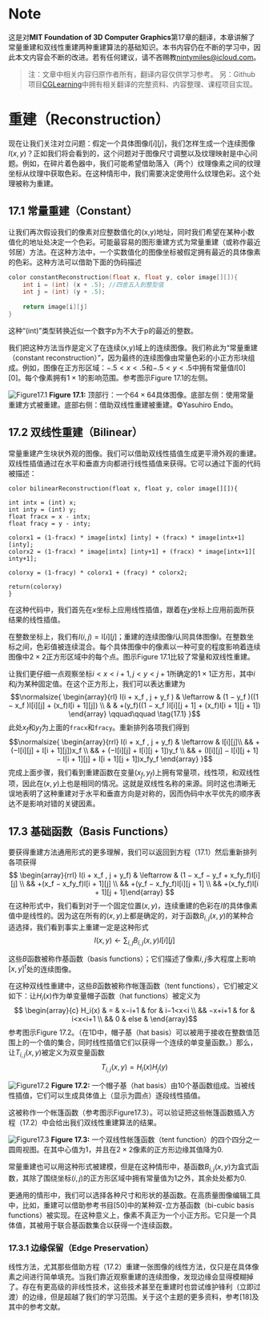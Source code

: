 # Note
这是对**MIT Foundation of 3D Computer Graphics**第17章的翻译，本章讲解了常量重建和双线性重建两种重建算法的基础知识。本书内容仍在不断的学习中，因此本文内容会不断的改进。若有任何建议，请不吝赐教<nintymiles@icloud.com>。 

> 注：文章中相关内容归原作者所有，翻译内容仅供学习参考。
> 另：Github项目[CGLearning](https://github.com/nintymiles/CGLearning)中拥有相关翻译的完整资料、内容整理、课程项目实现。

# 重建（Reconstruction）
现在让我们关注对立问题：假定一个具体图像$I[i][j]$，我们怎样生成一个连续图像$I(x,y)$？正如我们将会看到的，这个问题对于图像尺寸调整以及纹理映射是中心问题。例如，在碎片着色器中，我们可能希望借助落入（两个）纹理像素之间的纹理坐标从纹理中获取色彩。在这种情形中，我们需要决定使用什么纹理色彩。这个处理被称为重建。

## 17.1 常量重建（Constant）
让我们再次假设我们的像素对应整数值化的(x,y)地址，同时我们希望在某种小数值化的地址处决定一个色彩。可能最容易的图形重建方式为常量重建（或称作最近邻居）方法。在这种方法中，一个实数值化的图像坐标被假定拥有最近的具体像素的色彩。这种方法可以借助下面的伪码描述

```c
color constantReconstruction(float x, float y, color image[][]){ 
	int i = (int) (x + .5); //四舍五入到整型值
	int j = (int) (y + .5);  
	
	return image[i][j] 
}
```
这种“(int)”类型转换近似一个数字p为不大于p的最近的整数。

我们把这种方法当作是定义了在连续(x,y)域上的连续图像。我们称此为“常量重建（constant reconstruction）”，因为最终的连续图像由常量色彩的小正方形块组成。例如，图像在正方形区域：$−.5 < x < .5$和$−.5 < y < .5$中拥有常量值$I[0][0]$。每个像素拥有$1\times1$的影响范围。参考图示$\text{Figure 17.1}$的左侧。

![Figure17.1](media/Figure17.1.png)
**Figure 17.1:** 顶部行：一个$64\times64$具体图像。底部左侧：使用常量重建方式被重建。底部右侧：借助双线性重建被重建。©️Yasuhiro Endo。

## 17.2 双线性重建（Bilinear）
常量重建产生块状外观的图像。我们可以借助双线性插值生成更平滑外观的重建。双线性插值通过在水平和垂直方向都进行线性插值来获得。它可以通过下面的代码被描述：

```
color bilinearReconstruction(float x, float y, color image[][]){

int intx = (int) x; 
int inty = (int) y; 
float fracx = x - intx; 
float fracy = y - inty;

colorx1 = (1-fracx) * image[intx] [inty] + (fracx) * image[intx+1][inty]; 
colorx2 = (1-fracx) * image[intx] [inty+1] + (fracx) * image[intx+1][ inty+1];

colorxy = (1-fracy) * colorx1 + (fracy) * colorx2;

return(colorxy)
}
```
在这种代码中，我们首先在$x$坐标上应用线性插值，跟着在$y$坐标上应用前面所获结果的线性插值。

在整数坐标上，我们有$I(i, j) = \text{I}[i][j]$；重建的连续图像$I$认同具体图像$\text{I}$。在整数坐标之间，色彩值被连续混合。每个具体图像中的像素以一种可变的程度影响着连续图像中$2\times2$正方形区域中的每个点。图示$\text{Figure 17.1}$比较了常量和双线性重建。

让我们更仔细一点观察坐标$i < x < i + 1, j < y < j + 1$所确定的$1\times1$正方形，其中$i$和$j$为某种固定值。在这个正方形上，我们可以表达重建为
$$\normalsize{ \begin{array}{rl}
I(i + x_f , j + y_f ) & \leftarrow  & (1 − y_f )((1 − x_f )I[i][j] + (x_f)I[i + 1][j])  \\
 & & +(y_f)((1 − x_f )I[i][j + 1] + (x_f)I[i + 1][j + 1]) 
\end{array} \qquad\qquad \tag{17.1} }$$
此处$x_f$和$y_f$为上面的`fracx`和`fracy`。重新排列各项我们得到
$$\normalsize{ \begin{array}{rrl}
I(i + x_f , j + y_f) & \leftarrow & I[i][j]\\
&& + (−I[i][j] + I[i + 1][j])x_f \\
&& + (−I[i][j] + I[i][j + 1])y_f \\
&& + (I[i][j] − I[i][j + 1] − I[i + 1][j] + I[i + 1][j + 1])x_fy_f
\end{array} }$$
完成上面步骤，我们看到重建函数在变量$(x_f,y_f)$上拥有常量项，线性项，和双线性项，因此在$(x,y)$上也是相同的情况。这就是双线性名称的来源。同时这也清晰无误地表明了这种重建对于水平和垂直方向是对称的，因而伪码中水平优先的顺序表达不是影响对错的关键因素。

## 17.3 基础函数（Basis Functions）
要获得重建方法通用形式的更多理解，我们可以返回到方程（17.1）然后重新排列各项获得
$$
 \begin{array}{rrl}
I(i + x_f , j + y_f) & \leftarrow & (1 − x_f − y_f + x_fy_f)I[i][j] \\
&& +(x_f − x_fy_f)I[i + 1][j] \\
&& +(y_f − x_fy_f)I[i][j + 1] \\
&& +(x_fy_f)I[i + 1][j + 1]\end{array} 
$$
在这种形式中，我们看到对于一个固定位置$(x,y)$，连续重建的色彩在$I$的具体像素值中是线性的。因为这在所有的$(x,y)$上都是确定的，对于函数$B_{i,j}(x,y)$的某种合适选择，我们看到事实上重建一定是这种形式 
$$
I(x, y) \leftarrow \sum_{i,j}B_{i,j}(x, y)I[i][j] \tag{17.2}
$$

这些$B$函数被称作基函数（basis functions）；它们描述了像素$i,j$多大程度上影响$[x,y]^t$处的连续图像。

在这种双线性重建中，这些$B$函数被称作帐篷函数（tent functions），它们被定义如下：让$H_i(x)$作为单变量帽子函数（hat functions）被定义为
$$ \begin{array}{c}
H_i(x) & =  & x−i+1  & for & i−1<x<i  \\
				&& −x+i+1 & for & i<x<i+1 \\
				&& 0  & else &
\end{array}$$
参考图示$\text{Figure 17.2}$。（在1D中，帽子基（hat basis）可以被用于接收在整数值范围上的一个值的集合，同时线性插值它们以获得一个连续的单变量函数。）那么，让$T_{i,j}(x,y)$被定义为双变量函数
$$T_{i,j}(x, y) = H_i(x)H_j(y)$$

![Figure17.2](media/Figure17.2.png)
**Figure 17.2:** 一个帽子基（hat basis）由10个基函数组成。当被线性插值，它们可以生成具体值上（显示为圆点）逐段线性插值。

这被称作一个帐篷函数（参考图示$\text{Figure17.3}$）。可以验证把这些帐篷函数插入方程（17.2）中会给出我们双线性重建算法的结果。

![Figure17.3](media/Figure17.3.png)
**Figure 17.3:** 一个双线性帐篷函数（tent function）的四个四分之一圆周视图。在其中心值为1，并且在$2\times2$像素的正方形边缘其值降为0.

常量重建也可以用这种形式被建模，但是在这种情形中，基函数$B_{i,j}(x,y)$为盒式函数，其除了围绕坐标$(i,j)$的正方形区域中拥有常量值为1之外，其余处处都为0.

更通用的情形中，我们可以选择各种尺寸和形状的基函数。在高质量图像编辑工具中，比如，重建可以借助参考书目[50]中的某种双-立方基函数（bi-cubic basis functions）被实现。在这种意义上，像素不真正为一个小正方形。它只是一个具体值，其被用于联合基函数集合以获得一个连续函数。


### 17.3.1 边缘保留（Edge Preservation）
线性方法，尤其那些借助方程（17.2）重建一张图像的线性方法，仅只是在具体像素之间进行简单填充。当我们靠近观察重建的连续图像，发现边缘会显得模糊掉了。存在有更高级的非线性技术，这些技术甚至在重建时也尝试维护锋利（立即过渡）的边缘，但是超越了我们的学习范围。关于这个主题的更多资料，参考$[18]$及其中的参考文献。


